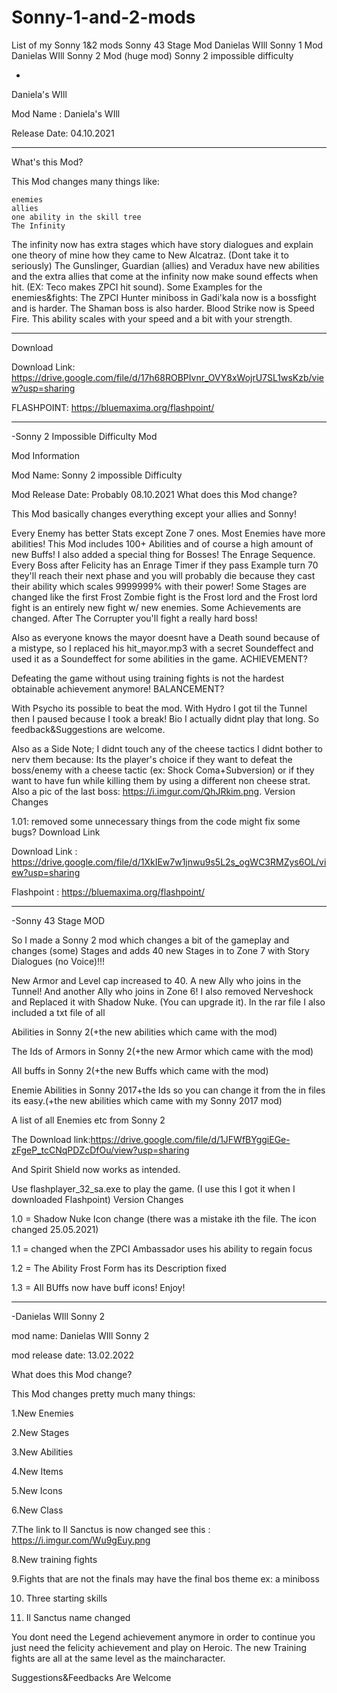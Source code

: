 # Sonny-1-and-2-mods
List of my Sonny 1&amp;2 mods
Sonny 43 Stage Mod
Danielas WIll Sonny 1 Mod 
Danielas WIll Sonny 2 Mod (huge mod)
Sonny 2 impossible difficulty

-
Daniela's WIll

Mod Name : Daniela's WIll

Release Date: 04.10.2021

---------------------------------------------------------------------------------------------------------------------------------------------------
What's this Mod?

This Mod changes many things like:

    enemies
    allies
    one ability in the skill tree
    The Infinity

The infinity now has extra stages which have story dialogues and explain one theory of mine how they came to New Alcatraz. (Dont take it to seriously) The Gunslinger, Guardian (allies) and Veradux have new abilities and the extra allies that come at the infinity now make sound effects when hit. (EX: Teco makes ZPCI hit sound). Some Examples for the enemies&fights: The ZPCI Hunter miniboss in Gadi'kala now is a bossfight and is harder. The Shaman boss is also harder. Blood Strike now is Speed Fire. This ability scales with your speed and a bit with your strength.

------------------------------------------------------------------------------
Download

Download Link: https://drive.google.com/file/d/17h68ROBPIvnr_OVY8xWojrU7SL1wsKzb/view?usp=sharing

FLASHPOINT: https://bluemaxima.org/flashpoint/

-------------------------------------------------------------------------------
-Sonny 2 Impossible Difficulty Mod

Mod Information

Mod Name: Sonny 2 impossible Difficulty

Mod Release Date: Probably 08.10.2021
What does this Mod change?

This Mod basically changes everything except your allies and Sonny!

Every Enemy has better Stats except Zone 7 ones. Most Enemies have more abilities! This Mod includes 100+ Abilities and of course a high amount of new Buffs! I also added a special thing for Bosses! The Enrage Sequence. Every Boss after Felicity has an Enrage Timer if they pass Example turn 70 they'll reach their next phase and you will probably die because they cast their ability which scales 9999999% with their power! Some Stages are changed like the first Frost Zombie fight is the Frost lord and the Frost lord fight is an entirely new fight w/ new enemies. Some Achievements are changed. After The Corrupter you'll fight a really hard boss!

Also as everyone knows the mayor doesnt have a Death sound because of a mistype, so I replaced his hit_mayor.mp3 with a secret Soundeffect and used it as a Soundeffect for some abilities in the game.
ACHIEVEMENT?

Defeating the game without using training fights is not the hardest obtainable achievement anymore!
BALANCEMENT?

With Psycho its possible to beat the mod. With Hydro I got til the Tunnel then I paused because I took a break! Bio I actually didnt play that long. So feedback&Suggestions are welcome.

Also as a Side Note; I didnt touch any of the cheese tactics I didnt bother to nerv them because: Its the player's choice if they want to defeat the boss/enemy with a cheese tactic (ex: Shock Coma+Subversion) or if they want to have fun while killing them by using a different non cheese strat. Also a pic of the last boss: https://i.imgur.com/QhJRkim.png.
Version Changes

1.01: removed some unnecessary things from the code might fix some bugs?
Download Link

Download Link : https://drive.google.com/file/d/1XkIEw7w1jnwu9s5L2s_ogWC3RMZys6OL/view?usp=sharing

Flashpoint : https://bluemaxima.org/flashpoint/ 

-------------------------------------------------------------------------------

-Sonny 43 Stage MOD

So I made a Sonny 2 mod which changes a bit of the gameplay and changes (some) Stages and adds 40 new Stages in to Zone 7 with Story Dialogues (no Voice)!!!

New Armor and Level cap increased to 40. A new Ally who joins in the Tunnel! And another Ally who joins in Zone 6! I also removed Nerveshock and Replaced it with Shadow Nuke. (You can upgrade it). In the rar file I also included a txt file of all

Abilities in Sonny 2(+the new abilities which came with the mod)

The Ids of Armors in Sonny 2(+the new Armor which came with the mod)

All buffs in Sonny 2(+the new Buffs which came with the mod)

Enemie Abilities in Sonny 2017+the Ids so you can change it from the in files its easy.(+the new abilities which came with my Sonny 2017 mod)

A list of all Enemies etc from Sonny 2

The Download link:https://drive.google.com/file/d/1JFWfBYggiEGe-zFgeP_tcCNqPDZcDfOu/view?usp=sharing

And Spirit Shield now works as intended.

Use flashplayer_32_sa.exe to play the game. (I use this I got it when I downloaded Flashpoint)
Version Changes

1.0 = Shadow Nuke Icon change (there was a mistake ith the file. The icon changed 25.05.2021)

1.1 = changed when the ZPCI Ambassador uses his ability to regain focus

1.2 = The Ability Frost Form has its Description fixed

1.3 = All BUffs now have buff icons!
Enjoy!

-------------------------------------------------------------------------------
-Danielas WIll Sonny 2

mod name: Danielas WIll Sonny 2

mod release date: 13.02.2022

What does this Mod change?

This Mod changes pretty much many things:

1.New Enemies

2.New Stages

3.New Abilities

4.New Items

5.New Icons

6.New Class

7.The link to Il Sanctus is now changed see this : https://i.imgur.com/Wu9gEuy.png

8.New training fights

9.Fights that are not the finals may have the final bos theme ex: a miniboss

10. Three starting skills

11. Il Sanctus name changed

You dont need the Legend achievement anymore in order to continue you just need the felicity achievement and play on Heroic. 
The new Training fights are all at the same level as the maincharacter.

Suggestions&Feedbacks Are Welcome

